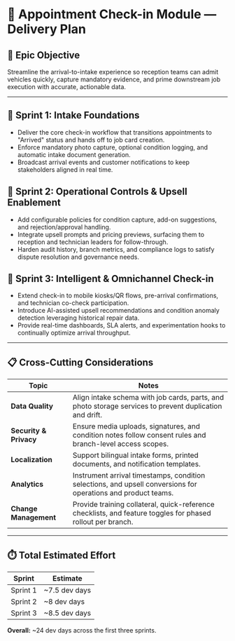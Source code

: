 # 🛬 Appointment Check-in Module — Delivery Plan

## 🎯 Epic Objective
Streamline the arrival-to-intake experience so reception teams can admit vehicles quickly, capture mandatory evidence, and prime downstream job execution with accurate, actionable data.

---

## 🚀 Sprint 1: Intake Foundations
- Deliver the core check-in workflow that transitions appointments to "Arrived" status and hands off to job card creation.
- Enforce mandatory photo capture, optional condition logging, and automatic intake document generation.
- Broadcast arrival events and customer notifications to keep stakeholders aligned in real time.

## 🔄 Sprint 2: Operational Controls & Upsell Enablement
- Add configurable policies for condition capture, add-on suggestions, and rejection/approval handling.
- Integrate upsell prompts and pricing previews, surfacing them to reception and technician leaders for follow-through.
- Harden audit history, branch metrics, and compliance logs to satisfy dispute resolution and governance needs.

## 🤖 Sprint 3: Intelligent & Omnichannel Check-in
- Extend check-in to mobile kiosks/QR flows, pre-arrival confirmations, and technician co-check participation.
- Introduce AI-assisted upsell recommendations and condition anomaly detection leveraging historical repair data.
- Provide real-time dashboards, SLA alerts, and experimentation hooks to continually optimize arrival throughput.

---

## 📋 Cross-Cutting Considerations
| Topic | Notes |
|-------|-------|
| **Data Quality** | Align intake schema with job cards, parts, and photo storage services to prevent duplication and drift. |
| **Security & Privacy** | Ensure media uploads, signatures, and condition notes follow consent rules and branch-level access scopes. |
| **Localization** | Support bilingual intake forms, printed documents, and notification templates. |
| **Analytics** | Instrument arrival timestamps, condition selections, and upsell conversions for operations and product teams. |
| **Change Management** | Provide training collateral, quick-reference checklists, and feature toggles for phased rollout per branch. |

---

## ⏱️ Total Estimated Effort
| Sprint | Estimate |
|--------|----------|
| Sprint 1 | ~7.5 dev days |
| Sprint 2 | ~8 dev days |
| Sprint 3 | ~8.5 dev days |

**Overall:** ~24 dev days across the first three sprints.
